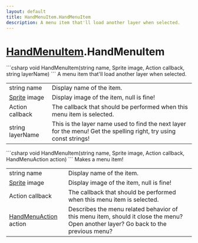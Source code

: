 ```yaml
---
layout: default
title: HandMenuItem.HandMenuItem
description: A menu item that'll load another layer when selected.
---
```

# [HandMenuItem]({{site.url}}/Pages/StereoKit.Framework/HandMenuItem.html).HandMenuItem

<div class='signature' markdown='1'>
```csharp
void HandMenuItem(string name, Sprite image, Action callback, string layerName)
```
A menu item that'll load another layer when selected.
</div>

|  |  |
|--|--|
|string name|Display name of the item.|
|[Sprite]({{site.url}}/Pages/StereoKit/Sprite.html) image|Display image of the item, null is fine!|
|Action callback|The callback that should be performed when this menu             item is selected.|
|string layerName|This is the layer name used to find the next layer              for the menu! Get the spelling right, try using const strings!|

<div class='signature' markdown='1'>
```csharp
void HandMenuItem(string name, Sprite image, Action callback, HandMenuAction action)
```
Makes a menu item!
</div>

|  |  |
|--|--|
|string name|Display name of the item.|
|[Sprite]({{site.url}}/Pages/StereoKit/Sprite.html) image|Display image of the item, null is fine!|
|Action callback|The callback that should be performed when this menu             item is selected.|
|[HandMenuAction]({{site.url}}/Pages/StereoKit.Framework/HandMenuAction.html) action|Describes the menu related behavior of this menu item,             should it close the menu? Open another layer? Go back to the             previous menu?|




